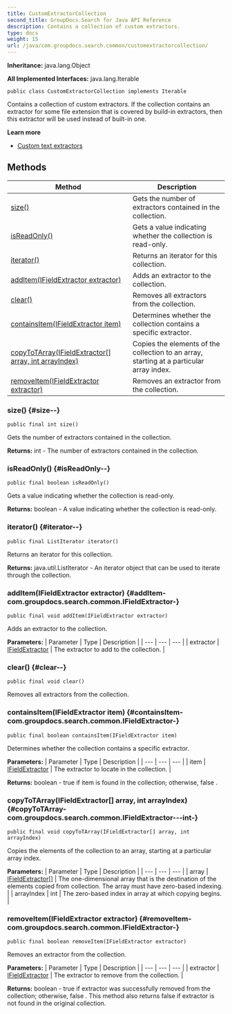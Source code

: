 ```yaml
---
title: CustomExtractorCollection
second_title: GroupDocs.Search for Java API Reference
description: Contains a collection of custom extractors.
type: docs
weight: 15
url: /java/com.groupdocs.search.common/customextractorcollection/
---
```

**Inheritance:**
java.lang.Object

**All Implemented Interfaces:**
java.lang.Iterable
```
public class CustomExtractorCollection implements Iterable
```

Contains a collection of custom extractors. If the collection contains an extractor for some file extension that is covered by build-in extractors, then this extractor will be used instead of built-in one.

**Learn more**

 *  [Custom text extractors][]


[Custom text extractors]: https://docs.groupdocs.com/display/searchjava/Custom+text+extractors
## Methods

| Method | Description |
| --- | --- |
| [size()](#size--) | Gets the number of extractors contained in the collection. |
| [isReadOnly()](#isReadOnly--) | Gets a value indicating whether the collection is read-only. |
| [iterator()](#iterator--) | Returns an iterator for this collection. |
| [addItem(IFieldExtractor extractor)](#addItem-com.groupdocs.search.common.IFieldExtractor-) | Adds an extractor to the collection. |
| [clear()](#clear--) | Removes all extractors from the collection. |
| [containsItem(IFieldExtractor item)](#containsItem-com.groupdocs.search.common.IFieldExtractor-) | Determines whether the collection contains a specific extractor. |
| [copyToTArray(IFieldExtractor[] array, int arrayIndex)](#copyToTArray-com.groupdocs.search.common.IFieldExtractor---int-) | Copies the elements of the collection to an array, starting at a particular array index. |
| [removeItem(IFieldExtractor extractor)](#removeItem-com.groupdocs.search.common.IFieldExtractor-) | Removes an extractor from the collection. |
### size() {#size--}
```
public final int size()
```


Gets the number of extractors contained in the collection.

**Returns:**
int - The number of extractors contained in the collection.
### isReadOnly() {#isReadOnly--}
```
public final boolean isReadOnly()
```


Gets a value indicating whether the collection is read-only.

**Returns:**
boolean - A value indicating whether the collection is read-only.
### iterator() {#iterator--}
```
public final ListIterator iterator()
```


Returns an iterator for this collection.

**Returns:**
java.util.ListIterator - An iterator object that can be used to iterate through the collection.
### addItem(IFieldExtractor extractor) {#addItem-com.groupdocs.search.common.IFieldExtractor-}
```
public final void addItem(IFieldExtractor extractor)
```


Adds an extractor to the collection.

**Parameters:**
| Parameter | Type | Description |
| --- | --- | --- |
| extractor | [IFieldExtractor](../../com.groupdocs.search.common/ifieldextractor) | The extractor to add to the collection. |

### clear() {#clear--}
```
public final void clear()
```


Removes all extractors from the collection.

### containsItem(IFieldExtractor item) {#containsItem-com.groupdocs.search.common.IFieldExtractor-}
```
public final boolean containsItem(IFieldExtractor item)
```


Determines whether the collection contains a specific extractor.

**Parameters:**
| Parameter | Type | Description |
| --- | --- | --- |
| item | [IFieldExtractor](../../com.groupdocs.search.common/ifieldextractor) | The extractor to locate in the collection. |

**Returns:**
boolean -  true  if  item  is found in the collection; otherwise,  false .
### copyToTArray(IFieldExtractor[] array, int arrayIndex) {#copyToTArray-com.groupdocs.search.common.IFieldExtractor---int-}
```
public final void copyToTArray(IFieldExtractor[] array, int arrayIndex)
```


Copies the elements of the collection to an array, starting at a particular array index.

**Parameters:**
| Parameter | Type | Description |
| --- | --- | --- |
| array | [IFieldExtractor\[\]](../../com.groupdocs.search.common/ifieldextractor) | The one-dimensional array that is the destination of the elements copied from collection. The array must have zero-based indexing. |
| arrayIndex | int | The zero-based index in array at which copying begins. |

### removeItem(IFieldExtractor extractor) {#removeItem-com.groupdocs.search.common.IFieldExtractor-}
```
public final boolean removeItem(IFieldExtractor extractor)
```


Removes an extractor from the collection.

**Parameters:**
| Parameter | Type | Description |
| --- | --- | --- |
| extractor | [IFieldExtractor](../../com.groupdocs.search.common/ifieldextractor) | The extractor to remove from the collection. |

**Returns:**
boolean -  true  if  extractor  was successfully removed from the collection; otherwise,  false . This method also returns  false  if  extractor  is not found in the original collection.
